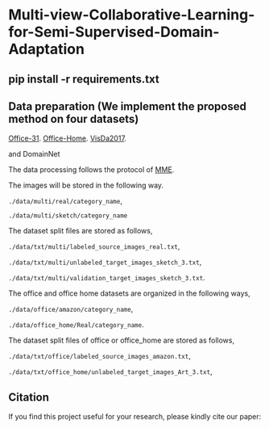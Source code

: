 # Multi-view-Collaborative-Learning-for-Semi-Supervised-Domain-Adaptation

## pip install -r requirements.txt

## Data preparation (We implement the proposed method on four datasets)
[Office-31](https://www.cc.gatech.edu/~judy/domainadapt/#datasets_code).
[Office-Home](https://www.hemanthdv.org/officeHomeDataset.html).
[VisDa2017](http://ai.bu.edu/visda-2017/).

and DomainNet

The data processing follows the protocol of [MME](https://github.com/VisionLearningGroup/SSDA_MME).
 

The images will be stored in the following way.

`./data/multi/real/category_name`,

`./data/multi/sketch/category_name`

The dataset split files are stored as follows,

`./data/txt/multi/labeled_source_images_real.txt`,

`./data/txt/multi/unlabeled_target_images_sketch_3.txt`,

`./data/txt/multi/validation_target_images_sketch_3.txt`.

The office and office home datasets are organized in the following ways,

 `./data/office/amazon/category_name`,
 
 `./data/office_home/Real/category_name`.
 
The dataset split files of office or office_home are stored as follows,

`./data/txt/office/labeled_source_images_amazon.txt`,

`./data/txt/office_home/unlabeled_target_images_Art_3.txt`,

## Citation
If you find this project useful for your research, please kindly cite our paper:


```

